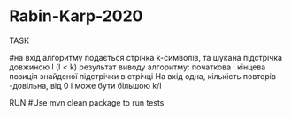# Rabin-Karp-2020

TASK

#на вхід алгоритму подається стрічка k-символів, та шукана підстрічка довжиною l (l < k)
результат виводу алгоритму: початкова і кінцева позиція знайденої підстрічки в стрічці
На вхід одна, кількість повторів -довільна, від  0  і може бути більшою k/l

RUN
#Use mvn clean package to run tests
